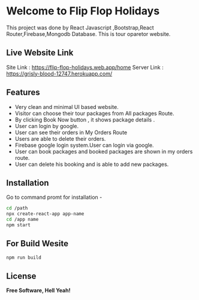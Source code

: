 # Welcome to  Flip Flop Holidays

This project was done by React Javascript ,Bootstrap,React Router,Firebase,Mongodb Database. This is tour oparetor website. 


## Live Website Link
Site Link : https://flip-flop-holidays.web.app/home
Server Link : https://grisly-blood-12747.herokuapp.com/  

## Features

- Very clean and minimal UI based website.
- Visitor can choose their tour packages from All packages Route.
- By clicking Book Now button , it shows package details .
- User can login by google.
- User  can see their orders in My Orders Route
- Users are able to delete their orders.
- Firebase google login system.User can login via google.
- User can book packages and booked packages are shown in my orders route.
- User can delete his booking and is able to add new packages.

## Installation

Go to command promt for installation -



```sh
cd /path
npx create-react-app app-name
cd /app name
npm start
```
## For Build Wesite 

```sh
npm run build 
```


## License

**Free Software, Hell Yeah!**

